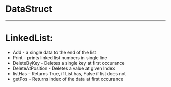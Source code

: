# DataStruct

-----------------

# LinkedList:
   - Add - a single data to the end of the list
   - Print - prints linked list numbers in single line
   - DeleteByKey - Deletes a single key at first occurance 
   - DeleteAtPosition - Deletes a value at given Index 
   - listHas - Returns True, if List has, False if list does not  
   - getPos - Returns index of the data at first occurance 